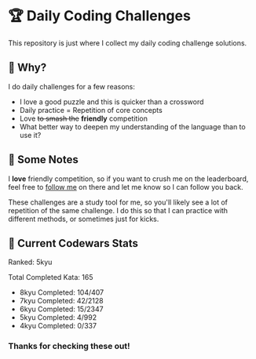 # :trophy: Daily Coding Challenges

This repository is just where I collect my daily coding challenge solutions.

## :thinking: Why?

I do daily challenges for a few reasons:
* I love a good puzzle and this is quicker than a crossword
* Daily practice = Repetition of core concepts
* Love ~~to smash the~~ **friendly** competition
* What better way to deepen my understanding of the language than to use it?

## :notebook: Some Notes

I **love** friendly competition, so if you want to crush me on the leaderboard, feel free to [follow me](https://www.codewars.com/users/a.sasquach) on there and let me know so I can follow you back.

These challenges are a study tool for me, so you'll likely see a lot of repetition of the same challenge. I do this so that I can practice with different methods, or sometimes just for kicks.

## :medal_sports: Current Codewars Stats

Ranked: 5kyu

Total Completed Kata: 165    
  * 8kyu Completed: 104/407  
  * 7kyu Completed: 42/2128
  * 6kyu Completed: 15/2347 
  * 5kyu Completed: 4/992 
  * 4kyu Completed: 0/337 


### Thanks for checking these out!
